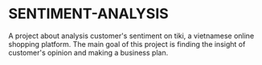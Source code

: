 # SENTIMENT-ANALYSIS
A project about analysis customer's sentiment on tiki, a vietnamese online shopping platform. The main goal of this project is finding the insight of customer's opinion and making a business plan.

